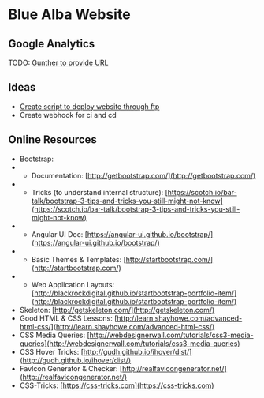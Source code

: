 # Blue Alba Website #

## Google Analytics ##
TODO: [Gunther to provide URL](https://bitbucket.org/bluealba/website/issues/5/gunther-to-update-readmemd-with-google)

## Ideas ##
* [Create script to deploy website through ftp](https://bitbucket.org/bluealba/website/issues/6/create-script-to-upload-website-through)
* Create webhook for ci and cd

## Online Resources ##
* Bootstrap: 
* * Documentation: [http://getbootstrap.com/](http://getbootstrap.com/)
* * Tricks (to understand internal structure): [https://scotch.io/bar-talk/bootstrap-3-tips-and-tricks-you-still-might-not-know](https://scotch.io/bar-talk/bootstrap-3-tips-and-tricks-you-still-might-not-know)
* * Angular UI Doc: [https://angular-ui.github.io/bootstrap/](https://angular-ui.github.io/bootstrap/)
* * Basic Themes & Templates: [http://startbootstrap.com/](http://startbootstrap.com/)
* * Web Application Layouts: [http://blackrockdigital.github.io/startbootstrap-portfolio-item/](http://blackrockdigital.github.io/startbootstrap-portfolio-item/)
* Skeleton: [http://getskeleton.com/](http://getskeleton.com/)
* Good HTML & CSS Lessons: [http://learn.shayhowe.com/advanced-html-css/](http://learn.shayhowe.com/advanced-html-css/)
* CSS Media Queries: [http://webdesignerwall.com/tutorials/css3-media-queries](http://webdesignerwall.com/tutorials/css3-media-queries)
* CSS Hover Tricks: [http://gudh.github.io/ihover/dist/](http://gudh.github.io/ihover/dist/)
* FavIcon Generator & Checker: [http://realfavicongenerator.net/](http://realfavicongenerator.net/)
* CSS-Tricks: [https://css-tricks.com](https://css-tricks.com)